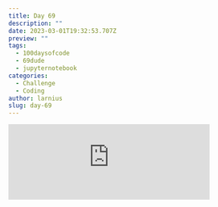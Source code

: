 ```yaml
---
title: Day 69
description: ""
date: 2023-03-01T19:32:53.707Z
preview: ""
tags:
  - 100daysofcode
  - 69dude
  - jupyternotebook
categories:
  - Challenge
  - Coding
author: larnius
slug: day-69
---
```

<iframe src="https://mastodontech.de/@larnius/109949663022456731/embed" class="mastodon-embed" style="max-width: 100%; border: 0" width="400" allowfullscreen="allowfullscreen"></iframe><script src="https://mastodontech.de/embed.js" async="async"></script>